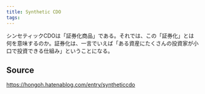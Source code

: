 ```yaml
---
title: Synthetic CDO
tags: 
---
```


シンセティックCDOは「証券化商品」である。それでは、この「証券化」とは何を意味するのか。証券化は、一言でいえば「ある資産にたくさんの投資家が小口で投資できる仕組み」ということになる。

## Source
https://hongoh.hatenablog.com/entry/syntheticcdo